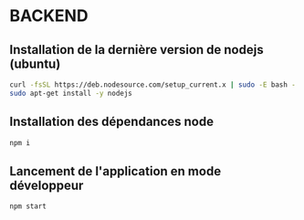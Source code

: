 # BACKEND


## Installation de la dernière version de nodejs (ubuntu)

```bash
curl -fsSL https://deb.nodesource.com/setup_current.x | sudo -E bash -
sudo apt-get install -y nodejs
```


## Installation des dépendances node
```bash
npm i
```

## Lancement de l'application en mode développeur
```bash
npm start
```
